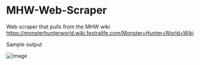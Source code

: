 # MHW-Web-Scraper
Web scraper that pulls from the MHW wiki
https://monsterhunterworld.wiki.fextralife.com/Monster+Hunter+World+Wiki


Sample output

![image](https://user-images.githubusercontent.com/65206057/177248549-496daab8-5025-45f2-8316-5ee1e24d7b18.png)

